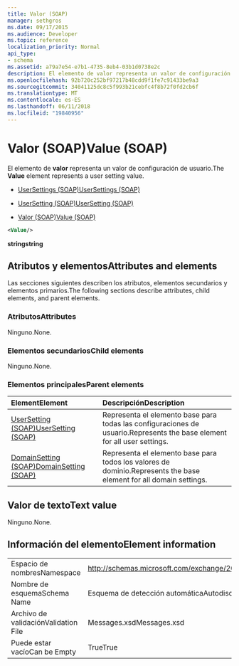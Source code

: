 ```yaml
---
title: Valor (SOAP)
manager: sethgros
ms.date: 09/17/2015
ms.audience: Developer
ms.topic: reference
localization_priority: Normal
api_type:
- schema
ms.assetid: a79a7e54-e7b1-4735-8eb4-03b1d0738e2c
description: El elemento de valor representa un valor de configuración de usuario.
ms.openlocfilehash: 92b720c252bf97217b48cdd9f1fe7c91433be9a3
ms.sourcegitcommit: 34041125dc8c5f993b21cebfc4f8b72f0fd2cb6f
ms.translationtype: MT
ms.contentlocale: es-ES
ms.lasthandoff: 06/11/2018
ms.locfileid: "19840956"
---
```

# <a name="value-soap"></a><span data-ttu-id="5174d-103">Valor (SOAP)</span><span class="sxs-lookup"><span data-stu-id="5174d-103">Value (SOAP)</span></span>

<span data-ttu-id="5174d-104">El elemento de **valor** representa un valor de configuración de usuario.</span><span class="sxs-lookup"><span data-stu-id="5174d-104">The **Value** element represents a user setting value.</span></span> 
  
- [<span data-ttu-id="5174d-105">UserSettings (SOAP)</span><span class="sxs-lookup"><span data-stu-id="5174d-105">UserSettings (SOAP)</span></span>](usersettings-soap.md)
  
- [<span data-ttu-id="5174d-106">UserSetting (SOAP)</span><span class="sxs-lookup"><span data-stu-id="5174d-106">UserSetting (SOAP)</span></span>](usersetting-soap.md)
  
- [<span data-ttu-id="5174d-107">Valor (SOAP)</span><span class="sxs-lookup"><span data-stu-id="5174d-107">Value (SOAP)</span></span>](value-soap.md)
  
```XML
<Value/>
```

<span data-ttu-id="5174d-108">**string**</span><span class="sxs-lookup"><span data-stu-id="5174d-108">**string**</span></span>

## <a name="attributes-and-elements"></a><span data-ttu-id="5174d-109">Atributos y elementos</span><span class="sxs-lookup"><span data-stu-id="5174d-109">Attributes and elements</span></span>

<span data-ttu-id="5174d-110">Las secciones siguientes describen los atributos, elementos secundarios y elementos primarios.</span><span class="sxs-lookup"><span data-stu-id="5174d-110">The following sections describe attributes, child elements, and parent elements.</span></span>
  
### <a name="attributes"></a><span data-ttu-id="5174d-111">Atributos</span><span class="sxs-lookup"><span data-stu-id="5174d-111">Attributes</span></span>

<span data-ttu-id="5174d-112">Ninguno.</span><span class="sxs-lookup"><span data-stu-id="5174d-112">None.</span></span>
  
### <a name="child-elements"></a><span data-ttu-id="5174d-113">Elementos secundarios</span><span class="sxs-lookup"><span data-stu-id="5174d-113">Child elements</span></span>

<span data-ttu-id="5174d-114">Ninguno.</span><span class="sxs-lookup"><span data-stu-id="5174d-114">None.</span></span>
  
### <a name="parent-elements"></a><span data-ttu-id="5174d-115">Elementos principales</span><span class="sxs-lookup"><span data-stu-id="5174d-115">Parent elements</span></span>

|<span data-ttu-id="5174d-116">**Element**</span><span class="sxs-lookup"><span data-stu-id="5174d-116">**Element**</span></span>|<span data-ttu-id="5174d-117">**Descripción**</span><span class="sxs-lookup"><span data-stu-id="5174d-117">**Description**</span></span>|
|:-----|:-----|
|[<span data-ttu-id="5174d-118">UserSetting (SOAP)</span><span class="sxs-lookup"><span data-stu-id="5174d-118">UserSetting (SOAP)</span></span>](usersetting-soap.md) <br/> |<span data-ttu-id="5174d-119">Representa el elemento base para todas las configuraciones de usuario.</span><span class="sxs-lookup"><span data-stu-id="5174d-119">Represents the base element for all user settings.</span></span>  <br/> |
|[<span data-ttu-id="5174d-120">DomainSetting (SOAP)</span><span class="sxs-lookup"><span data-stu-id="5174d-120">DomainSetting (SOAP)</span></span>](domainsetting-soap.md) <br/> |<span data-ttu-id="5174d-121">Representa el elemento base para todos los valores de dominio.</span><span class="sxs-lookup"><span data-stu-id="5174d-121">Represents the base element for all domain settings.</span></span>  <br/> |
   
## <a name="text-value"></a><span data-ttu-id="5174d-122">Valor de texto</span><span class="sxs-lookup"><span data-stu-id="5174d-122">Text value</span></span>

<span data-ttu-id="5174d-123">Ninguno.</span><span class="sxs-lookup"><span data-stu-id="5174d-123">None.</span></span>
  
## <a name="element-information"></a><span data-ttu-id="5174d-124">Información del elemento</span><span class="sxs-lookup"><span data-stu-id="5174d-124">Element information</span></span>

|||
|:-----|:-----|
|<span data-ttu-id="5174d-125">Espacio de nombres</span><span class="sxs-lookup"><span data-stu-id="5174d-125">Namespace</span></span>  <br/> |http://schemas.microsoft.com/exchange/2010/Autodiscover  <br/> |
|<span data-ttu-id="5174d-126">Nombre de esquema</span><span class="sxs-lookup"><span data-stu-id="5174d-126">Schema Name</span></span>  <br/> |<span data-ttu-id="5174d-127">Esquema de detección automática</span><span class="sxs-lookup"><span data-stu-id="5174d-127">Autodiscover schema</span></span>  <br/> |
|<span data-ttu-id="5174d-128">Archivo de validación</span><span class="sxs-lookup"><span data-stu-id="5174d-128">Validation File</span></span>  <br/> |<span data-ttu-id="5174d-129">Messages.xsd</span><span class="sxs-lookup"><span data-stu-id="5174d-129">Messages.xsd</span></span>  <br/> |
|<span data-ttu-id="5174d-130">Puede estar vacío</span><span class="sxs-lookup"><span data-stu-id="5174d-130">Can be Empty</span></span>  <br/> |<span data-ttu-id="5174d-131">True</span><span class="sxs-lookup"><span data-stu-id="5174d-131">True</span></span>  <br/> |
   

